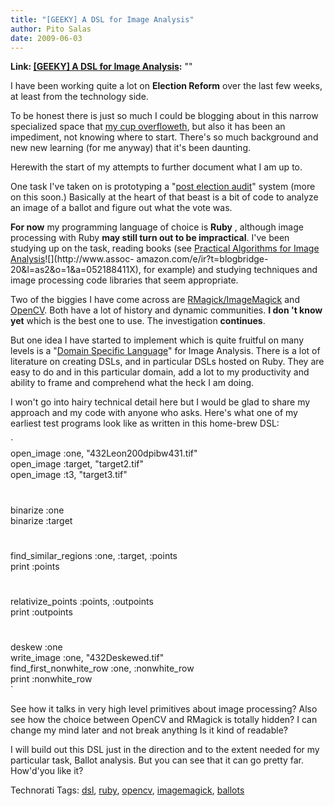 ```yaml
---
title: "[GEEKY] A DSL for Image Analysis"
author: Pito Salas
date: 2009-06-03
---
```


**Link: [[GEEKY] A DSL for Image Analysis](None):** ""



I have been working quite a lot on **Election Reform**   over the last few
weeks, at least from the technology side.

To be honest there is just so much I could be blogging about in this narrow
specialized space that [my cup
overfloweth](<http://wiki.trustthevote.org/index.php/Main_Page>), but also it
has been an impediment, not knowing where to start. There's so much background
and new new learning (for me anyway) that it's been daunting.

Herewith the start of my attempts to further document what I am up to.

One task I've taken on is prototyping a "[post election
audit](<http://www.sos.ca.gov/elections/elections_peas.htm>)" system (more on
this soon.) Basically at the heart of that beast is a bit of code to analyze
an image of a ballot and figure out what the vote was.

**For now** my programming language of choice is **Ruby** , although image
processing with Ruby **may still turn out to be impractical**. I've been
studying up on the task, reading books (see [Practical Algorithms for Image
Analysis](<http://www.amazon.com/gp/product/052188411X?ie=UTF8&tag=blogbridge-20&linkCode=as2&camp=1789&creative=9325&creativeASIN=052188411X>)![](http://www.assoc-
amazon.com/e/ir?t=blogbridge-20&l=as2&o=1&a=052188411X), for example) and
studying techniques and image processing code libraries that seem appropriate.

Two of the biggies I have come across are
[RMagick/ImageMagick](<http://rmagick.rubyforge.org/>) and
[OpenCV](<http://opencv.willowgarage.com/wiki/>). Both have a lot of history
and dynamic communities. **I don 't know yet** which is the best one to use.
The investigation **continues**.

But one idea I have started to implement which is quite fruitful on many
levels is a "[Domain Specific
Language](<http://www.oreillynet.com/ruby/blog/2005/12/what_is_a_dsl.html>)"
for Image Analysis. There is a lot of literature on creating DSLs, and in
particular DSLs hosted on Ruby. They are easy to do and in this particular
domain, add a lot to my productivity and ability to frame and comprehend what
the heck I am doing.

I won't go into hairy technical detail here but I would be glad to share my
approach and my code with anyone who asks. Here's what one of my earliest test
programs look like as written in this home-brew DSL:

`  
open_image :one, "432Leon200dpibw431.tif"  
open_image :target, "target2.tif"  
open_image :t3, "target3.tif"  
#  
binarize :one  
binarize :target  
#  
find_similar_regions :one, :target, :points  
print :points  
#  
relativize_points :points, :outpoints  
print :outpoints  
#  
deskew :one  
write_image :one, "432Deskewed.tif"  
find_first_nonwhite_row :one, :nonwhite_row  
print :nonwhite_row  
`

See how it talks in very high level primitives about image processing? Also
see how the choice between OpenCV and RMagick is totally hidden? I can change
my mind later and not break anything Is it kind of readable?

I will build out this DSL just in the direction and to the extent needed for
my particular task, Ballot analysis. But you can see that it can go pretty
far. How'd'you like it?

Technorati Tags: [dsl](<http://technorati.com/tag/dsl>),
[ruby](<http://technorati.com/tag/ruby>),
[opencv](<http://technorati.com/tag/opencv>),
[imagemagick](<http://technorati.com/tag/imagemagick>),
[ballots](<http://technorati.com/tag/ballots>)


